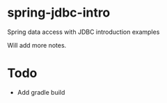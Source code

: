 spring-jdbc-intro
=================

Spring data access with JDBC introduction examples

Will add more notes.



Todo
=======
* Add gradle build
